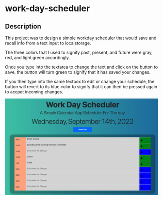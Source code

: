 # work-day-scheduler

## Description

This project was to design a simple workday scheduler that would save and recall info from a text input to localstorage.

The three colors that I used to signify past, present, and future were gray, red, and light green accordingly.

Once you type into the textarea to change the text and click on the button to save, the button will turn green to signify that it has saved your changes.

If you then type into the same textbox to edit or change your schedule, the button will revert to its blue color to signify that it can then be pressed again to accpet incoming changes.

![Screenshot](./assets/images/wds-screenshot.png)
